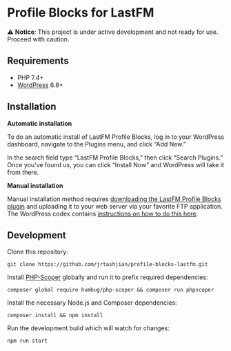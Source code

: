# Profile Blocks for LastFM

⚠️ **Notice**: This project is under active development and not ready for use. Proceed with caution.

## Requirements

- PHP 7.4+
- [WordPress](http://wordpress.org/) 6.8+

## Installation

**Automatic installation**

To do an automatic install of LastFM Profile Blocks, log in to your WordPress dashboard, navigate to the Plugins menu, and click “Add New.”

In the search field type “LastFM Profile Blocks,” then click “Search Plugins.” Once you’ve found us, you can click “Install Now” and WordPress will take it from there.

**Manual installation**

Manual installation method requires [downloading the LastFM Profile Blocks plugin](https://wordpress.org/plugins/profile-blocks-lastfm) and uploading it to your web server via your favorite FTP application. The WordPress codex contains [instructions on how to do this here](https://wordpress.org/support/article/managing-plugins/#manual-plugin-installation).

## Development

Clone this repository:
```
git clone https://github.com/jrtashjian/profile-blocks-lastfm.git
```

Install [PHP-Scoper](https://github.com/humbug/php-scoper) globally and run it to prefix required dependencies:
```
composer global require humbug/php-scoper && composer run phpscoper
```

Install the necessary Node.js and Composer dependencies:
```
composer install && npm install
```

Run the development build which will watch for changes:
```
npm run start
```
